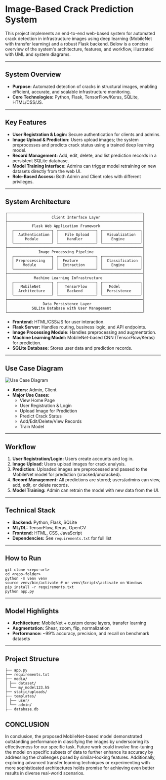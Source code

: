 # Image-Based Crack Prediction System

This project implements an end-to-end web-based system for automated crack detection in infrastructure images using deep learning (MobileNet with transfer learning) and a robust Flask backend. Below is a concise overview of the system's architecture, features, and workflow, illustrated with UML and system diagrams.

---

##  System Overview

- **Purpose:** Automated detection of cracks in structural images, enabling efficient, accurate, and scalable infrastructure monitoring.
- **Core Technologies:** Python, Flask, TensorFlow/Keras, SQLite, HTML/CSS/JS.

---

##  Key Features

- **User Registration & Login:** Secure authentication for clients and admins.
- **Image Upload & Prediction:** Users upload images; the system preprocesses and predicts crack status using a trained deep learning model.
- **Record Management:** Add, edit, delete, and list prediction records in a persistent SQLite database.
- **Model Training Interface:** Admins can trigger model retraining on new datasets directly from the web UI.
- **Role-Based Access:** Both Admin and Client roles with different privileges.

---

## System Architecture


```
┌─────────────────────────────────────────────────────────────┐
│                    Client Interface Layer                   │
├─────────────────────────────────────────────────────────────┤
│           Flask Web Application Framework                   │
│  ┌─────────────────┐ ┌─────────────────┐ ┌─────────────────┐│
│  │  Authentication │ │   File Upload   │ │  Visualization  ││
│  │     Module      │ │    Handler      │ │    Engine       ││
│  └─────────────────┘ └─────────────────┘ └─────────────────┘│
├─────────────────────────────────────────────────────────────┤
│              Image Processing Pipeline                      │
│  ┌─────────────────┐ ┌─────────────────┐ ┌─────────────────┐│
│  │ Preprocessing   │ │  Feature        │ │  Classification ││
│  │    Module       │ │  Extraction     │ │    Engine       ││
│  └─────────────────┘ └─────────────────┘ └─────────────────┘│
├─────────────────────────────────────────────────────────────┤
│            Machine Learning Infrastructure                  │
│  ┌─────────────────┐ ┌─────────────────┐ ┌─────────────────┐│
│  │   MobileNet     │ │   TensorFlow    │ │   Model         ││
│  │  Architecture   │ │    Backend      │ │  Persistence    ││
│  └─────────────────┘ └─────────────────┘ └─────────────────┘│
├─────────────────────────────────────────────────────────────┤
│                Data Persistence Layer                       │
│           SQLite Database with User Management              │
└─────────────────────────────────────────────────────────────┘
```

- **Frontend:** HTML/CSS/JS for user interaction.
- **Flask Server:** Handles routing, business logic, and API endpoints.
- **Image Processing Module:** Handles preprocessing and augmentation.
- **Machine Learning Model:** MobileNet-based CNN (TensorFlow/Keras) for prediction.
- **SQLite Database:** Stores user data and prediction records.

---

##  Use Case Diagram

![Use Case Diagram](images/secasediagram.drawio.jpg)

- **Actors:** Admin, Client
- **Major Use Cases:**
  - View Home Page
  - User Registration & Login
  - Upload Image for Prediction
  - Predict Crack Status
  - Add/Edit/Delete/View Records
  - Train Model

---

##  Workflow

1. **User Registration/Login:** Users create accounts and log in.
2. **Image Upload:** Users upload images for crack analysis.
3. **Prediction:** Uploaded images are preprocessed and passed to the MobileNet model for prediction (cracked/uncracked).
4. **Record Management:** All predictions are stored; users/admins can view, add, edit, or delete records.
5. **Model Training:** Admin can retrain the model with new data from the UI.

---

##  Technical Stack

- **Backend:** Python, Flask, SQLite
- **ML/DL:** TensorFlow, Keras, OpenCV
- **Frontend:** HTML, CSS, JavaScript
- **Dependencies:** See `requirements.txt` for full list

---

##  How to Run

```
git clone <repo-url>
cd <repo-folder>
python -m venv venv
source venv/bin/activate # or venv\Scripts\activate on Windows
pip install -r requirements.txt
python app.py
```


---

##  Model Highlights

- **Architecture:** MobileNet + custom dense layers, transfer learning
- **Augmentation:** Shear, zoom, flip, normalization
- **Performance:** ~99% accuracy, precision, and recall on benchmark datasets

---

##  Project Structure

```
├── app.py
├── requirements.txt
├── media/
│ ├── dataset/
│ └── my_model123.h5
├── static/uploads/
├── templates/
│ ├── user/
│ └── admin/
├── database.db
```

## CONCLUSION


In conclusion, the proposed MobileNet-based model demonstrated outstanding performance in classifying the images by underscoring its effectiveness for our specific task. Future work could involve fine-tuning the model on specific subsets of data to further enhance its accuracy by addressing the challenges posed by similar-looking features. Additionally, exploring advanced transfer learning techniques or experimenting with more sophisticated architectures holds promise for achieving even better results in diverse real-world scenarios.


